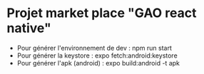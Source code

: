 # Projet market place "GAO react native" 

- Pour générer l'environnement de dev : npm run start
- Pour générer la keystore : expo fetch:android:keystore
- Pour générer l'apk (android) : expo build:android -t apk
